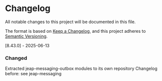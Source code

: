 # Changelog

All notable changes to this project will be documented in this file.

The format is based on [Keep a Changelog](https://keepachangelog.com/en/1.0.0/), and this project adheres
to [Semantic Versioning](https://semver.org/spec/v2.0.0.html).

[8.43.0] - 2025-06-13
### Changed
Extracted jeap-messaging-outbox modules to its own repository
Changelog before: see jeap-messaging
